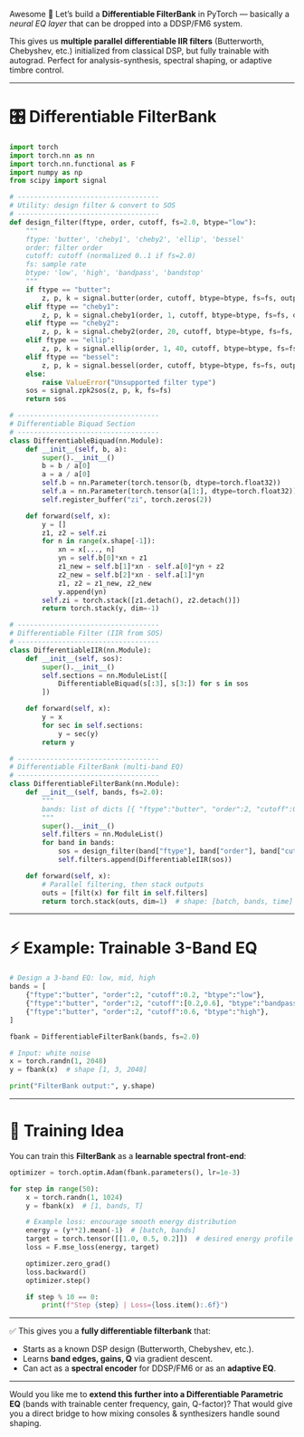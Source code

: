 Awesome 🚀 Let’s build a **Differentiable FilterBank** in PyTorch — basically a *neural EQ layer* that can be dropped into a DDSP/FM6 system.

This gives us **multiple parallel differentiable IIR filters** (Butterworth, Chebyshev, etc.) initialized from classical DSP, but fully trainable with autograd. Perfect for analysis-synthesis, spectral shaping, or adaptive timbre control.

---

# 🎛 Differentiable FilterBank

```python
import torch
import torch.nn as nn
import torch.nn.functional as F
import numpy as np
from scipy import signal

# -----------------------------------
# Utility: design filter & convert to SOS
# -----------------------------------
def design_filter(ftype, order, cutoff, fs=2.0, btype="low"):
    """
    ftype: 'butter', 'cheby1', 'cheby2', 'ellip', 'bessel'
    order: filter order
    cutoff: cutoff (normalized 0..1 if fs=2.0)
    fs: sample rate
    btype: 'low', 'high', 'bandpass', 'bandstop'
    """
    if ftype == "butter":
        z, p, k = signal.butter(order, cutoff, btype=btype, fs=fs, output="zpk")
    elif ftype == "cheby1":
        z, p, k = signal.cheby1(order, 1, cutoff, btype=btype, fs=fs, output="zpk")
    elif ftype == "cheby2":
        z, p, k = signal.cheby2(order, 20, cutoff, btype=btype, fs=fs, output="zpk")
    elif ftype == "ellip":
        z, p, k = signal.ellip(order, 1, 40, cutoff, btype=btype, fs=fs, output="zpk")
    elif ftype == "bessel":
        z, p, k = signal.bessel(order, cutoff, btype=btype, fs=fs, output="zpk", norm="phase")
    else:
        raise ValueError("Unsupported filter type")
    sos = signal.zpk2sos(z, p, k, fs=fs)
    return sos

# -----------------------------------
# Differentiable Biquad Section
# -----------------------------------
class DifferentiableBiquad(nn.Module):
    def __init__(self, b, a):
        super().__init__()
        b = b / a[0]
        a = a / a[0]
        self.b = nn.Parameter(torch.tensor(b, dtype=torch.float32))
        self.a = nn.Parameter(torch.tensor(a[1:], dtype=torch.float32))
        self.register_buffer("zi", torch.zeros(2))

    def forward(self, x):
        y = []
        z1, z2 = self.zi
        for n in range(x.shape[-1]):
            xn = x[..., n]
            yn = self.b[0]*xn + z1
            z1_new = self.b[1]*xn - self.a[0]*yn + z2
            z2_new = self.b[2]*xn - self.a[1]*yn
            z1, z2 = z1_new, z2_new
            y.append(yn)
        self.zi = torch.stack([z1.detach(), z2.detach()])
        return torch.stack(y, dim=-1)

# -----------------------------------
# Differentiable Filter (IIR from SOS)
# -----------------------------------
class DifferentiableIIR(nn.Module):
    def __init__(self, sos):
        super().__init__()
        self.sections = nn.ModuleList([
            DifferentiableBiquad(s[:3], s[3:]) for s in sos
        ])

    def forward(self, x):
        y = x
        for sec in self.sections:
            y = sec(y)
        return y

# -----------------------------------
# Differentiable FilterBank (multi-band EQ)
# -----------------------------------
class DifferentiableFilterBank(nn.Module):
    def __init__(self, bands, fs=2.0):
        """
        bands: list of dicts [{ "ftype":"butter", "order":2, "cutoff":0.2, "btype":"low" }, ...]
        """
        super().__init__()
        self.filters = nn.ModuleList()
        for band in bands:
            sos = design_filter(band["ftype"], band["order"], band["cutoff"], fs=fs, btype=band["btype"])
            self.filters.append(DifferentiableIIR(sos))

    def forward(self, x):
        # Parallel filtering, then stack outputs
        outs = [filt(x) for filt in self.filters]
        return torch.stack(outs, dim=1)  # shape: [batch, bands, time]
```

---

# ⚡ Example: Trainable 3-Band EQ

```python
# Design a 3-band EQ: low, mid, high
bands = [
    {"ftype":"butter", "order":2, "cutoff":0.2, "btype":"low"},
    {"ftype":"butter", "order":2, "cutoff":[0.2,0.6], "btype":"bandpass"},
    {"ftype":"butter", "order":2, "cutoff":0.6, "btype":"high"},
]

fbank = DifferentiableFilterBank(bands, fs=2.0)

# Input: white noise
x = torch.randn(1, 2048)
y = fbank(x)  # shape [1, 3, 2048]

print("FilterBank output:", y.shape)
```

---

# 🧪 Training Idea

You can train this **FilterBank** as a **learnable spectral front-end**:

```python
optimizer = torch.optim.Adam(fbank.parameters(), lr=1e-3)

for step in range(50):
    x = torch.randn(1, 1024)
    y = fbank(x)  # [1, bands, T]

    # Example loss: encourage smooth energy distribution
    energy = (y**2).mean(-1)  # [batch, bands]
    target = torch.tensor([[1.0, 0.5, 0.2]])  # desired energy profile
    loss = F.mse_loss(energy, target)

    optimizer.zero_grad()
    loss.backward()
    optimizer.step()

    if step % 10 == 0:
        print(f"Step {step} | Loss={loss.item():.6f}")
```

---

✅ This gives you a **fully differentiable filterbank** that:

* Starts as a known DSP design (Butterworth, Chebyshev, etc.).
* Learns **band edges, gains, Q** via gradient descent.
* Can act as a **spectral encoder** for DDSP/FM6 or as an **adaptive EQ**.

---

Would you like me to **extend this further into a Differentiable Parametric EQ** (bands with trainable center frequency, gain, Q-factor)? That would give you a direct bridge to how mixing consoles & synthesizers handle sound shaping.
